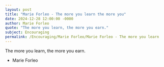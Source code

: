 ```yaml
---
layout: post
title: "Marie Forleo - The more you learn the more you"
date: 2024-12-28 12:00:00 -0000
author: Marie Forleo
quote: "The more you learn, the more you earn."
subject: Encouraging
permalink: /Encouraging/Marie Forleo/Marie Forleo - The more you learn the more you
---
```


The more you learn, the more you earn.

- Marie Forleo
